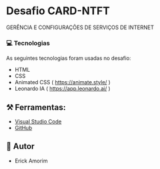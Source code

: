 # Desafio CARD-NTFT
GERÊNCIA E CONFIGURAÇÕES DE SERVIÇOS DE INTERNET


### 💻 Tecnologias
As seguintes tecnologias foram usadas no desafio:
- HTML
- CSS
- Animated CSS ( https://animate.style/ )
- Leonardo IA ( https://app.leonardo.ai/ )

## ⚒️  Ferramentas:
- [Visual Studio Code](https://code.visualstudio.com/)
- [GitHub](https://github.com/)


##  👦 Autor
- Erick Amorim